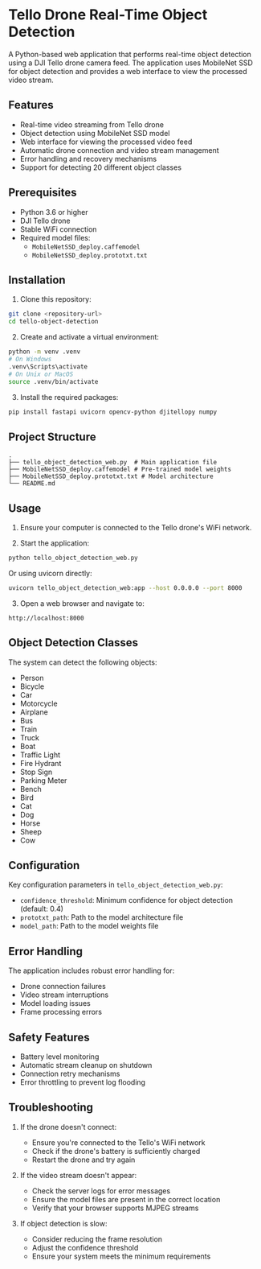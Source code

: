 # Tello Drone Real-Time Object Detection

A Python-based web application that performs real-time object detection using a DJI Tello drone camera feed. The application uses MobileNet SSD for object detection and provides a web interface to view the processed video stream.

## Features

- Real-time video streaming from Tello drone
- Object detection using MobileNet SSD model
- Web interface for viewing the processed video feed
- Automatic drone connection and video stream management
- Error handling and recovery mechanisms
- Support for detecting 20 different object classes

## Prerequisites

- Python 3.6 or higher
- DJI Tello drone
- Stable WiFi connection
- Required model files:
  - `MobileNetSSD_deploy.caffemodel`
  - `MobileNetSSD_deploy.prototxt.txt`

## Installation

1. Clone this repository:
```bash
git clone <repository-url>
cd tello-object-detection
```

2. Create and activate a virtual environment:
```bash
python -m venv .venv
# On Windows
.venv\Scripts\activate
# On Unix or MacOS
source .venv/bin/activate
```

3. Install the required packages:
```bash
pip install fastapi uvicorn opencv-python djitellopy numpy
```

## Project Structure

```
.
├── tello_object_detection_web.py  # Main application file
├── MobileNetSSD_deploy.caffemodel # Pre-trained model weights
├── MobileNetSSD_deploy.prototxt.txt # Model architecture
└── README.md
```

## Usage

1. Ensure your computer is connected to the Tello drone's WiFi network.

2. Start the application:
```bash
python tello_object_detection_web.py
```
   Or using uvicorn directly:
```bash
uvicorn tello_object_detection_web:app --host 0.0.0.0 --port 8000
```

3. Open a web browser and navigate to:
```
http://localhost:8000
```

## Object Detection Classes

The system can detect the following objects:
- Person
- Bicycle
- Car
- Motorcycle
- Airplane
- Bus
- Train
- Truck
- Boat
- Traffic Light
- Fire Hydrant
- Stop Sign
- Parking Meter
- Bench
- Bird
- Cat
- Dog
- Horse
- Sheep
- Cow

## Configuration

Key configuration parameters in `tello_object_detection_web.py`:
- `confidence_threshold`: Minimum confidence for object detection (default: 0.4)
- `prototxt_path`: Path to the model architecture file
- `model_path`: Path to the model weights file

## Error Handling

The application includes robust error handling for:
- Drone connection failures
- Video stream interruptions
- Model loading issues
- Frame processing errors

## Safety Features

- Battery level monitoring
- Automatic stream cleanup on shutdown
- Connection retry mechanisms
- Error throttling to prevent log flooding

## Troubleshooting

1. If the drone doesn't connect:
   - Ensure you're connected to the Tello's WiFi network
   - Check if the drone's battery is sufficiently charged
   - Restart the drone and try again

2. If the video stream doesn't appear:
   - Check the server logs for error messages
   - Ensure the model files are present in the correct location
   - Verify that your browser supports MJPEG streams

3. If object detection is slow:
   - Consider reducing the frame resolution
   - Adjust the confidence threshold
   - Ensure your system meets the minimum requirements
